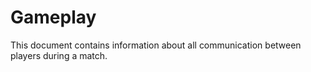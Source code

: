 # Gameplay

This document contains information about all communication between players during a match.
